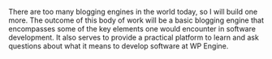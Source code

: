 There are too many blogging engines in the world today, so I will build one more. The outcome of this body of work will be a basic blogging engine that encompasses some of the key elements one would encounter in software development. It also serves to provide a practical platform to learn and ask questions about what it means to develop software at WP Engine. 
